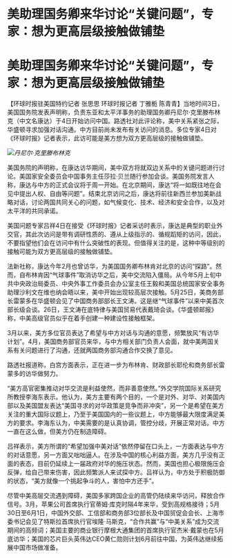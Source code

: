 # 美助理国务卿来华讨论“关键问题”，专家：想为更高层级接触做铺垫

# 美助理国务卿来华讨论“关键问题”，专家：想为更高层级接触做铺垫

【环球时报驻美国特约记者 张思思 环球时报记者 丁雅栀
陈青青】当地时间3日，美国国务院发表声明称，负责东亚和太平洋事务的助理国务卿丹尼尔·克里滕布林克（中文名康达）于4日开始访问中国。路透社对此评论称，美中关系紧张之际，华盛顿寻求加强对话沟通。中方目前尚未发布有关访问的消息。多位专家4日对《环球时报》记者表示，此访可能是美方想为双方更高层级的接触做铺垫。

![](https://inews.gtimg.com/om_bt/OhL3F_YbrM2pcuf1JBrKq44l9GUywvka40G9cjaKc-y84AA/1000)_丹尼尔·克里滕布林克_

美国务院的声明称，在康达访华期间，美中双方将就双边关系中的关键问题进行讨论。美国家安全委员会中国事务主任莎拉·贝兰随行参加会谈。美国务院发言人称，康达与中方的正式会议将于周一开始。在北京期间，康达“将一如既往地在会见中提出人权、自由等问题”。结束北京访问之后，康达将前往新西兰参加美新战略对话，讨论两国共同关心的问题，如气候变化、技术、经济和安全合作，以及对太平洋的共同承诺。

美国问题专家吕祥4日在接受《环球时报》记者采访时表示，康达是典型的职业外交官，其此次访问是带有调研性质的、遵从上级指示的、循规蹈矩的访问，因此，不要指望他们会在访问中有什么突破性的表现。但值得关注的是，这种中等级别的接触可能为双方更高层级的接触做铺垫。

法新社称，康达今年2月也曾访华，为美国国务卿布林肯对北京的访问“探路”。然而，自布林肯因“气球事件”取消访华之后，美中交流陷入僵局。从今年5月上旬中共中央政治局委员、中央外事工作委员会办公室主任王毅和美国总统国家安全事务助理沙利文在维也纳会晤以来，美中开始出现较高层次接触。5月25日，美商务部长雷蒙多在华盛顿会见了中国商务部部长王文涛。这是继“气球事件”以来中美首次部长级会谈。26日，王文涛在底特律与美国贸易代表戴琦会谈。《华盛顿邮报》称，中美高级官员似乎在着手创建一种建设性接触框架。

3月以来，美方多位官员表达了希望与中方对话与沟通的意愿，频繁放风“有访华计划”。4月，美国商务部官员来华，与中方相关部门负责人会面，就中美两国关系有关问题进行了沟通，还就两国商务部沟通合作交换了意见。

路透社报道称，白宫方面表示，正在进一步为布林肯、财政部长耶伦和商务部长雷蒙多的访华做努力。

“美方高官密集推动对华交流是利益使然，而非善意使然。”外交学院国际关系研究所教授李海东表示。他认为，美方主要有两个目的，一个是对外、对华、对美国内部以及美国盟友表达“美国寻求的对华政策是竞争而非冲突”，另一个是希望在美方关注的重大国际议题上，乃至于美国国内的一些议题上，中方能够最大限度满足美方的要求。李海东认为，中美需要的是认真协调，管控分歧，开展正常对话。中方一直在这么做，但美方仍在制造障碍。

吕祥表示，美方所谓的“希望加强中美对话”依然停留在口头上，一方面表达与中方的对话意愿，另一方面又咄咄逼人。在涉及中国的核心利益方面，美方几乎没有正面的表态，目前仍延续上一届政府对华的施压状态。然而，美国也担心极限施压会反弹，给自己带来伤害，因此频繁派人来试探中方。吕祥认为，中方处于积极防御的状态，“美方就像一个挑起争斗的人，害怕中方还手”。

尽管中美高层交流遇到障碍，美国多家跨国企业的高管仍陆续来华访问，释放合作信号。3月，苹果公司首席执行官蒂姆·库克时隔4年来华，受到高规格接待；5月30日至6月1日，中国外交部、工信部和商务部3位部长及中国贸促会会长、上海市委书记会见了特斯拉首席执行官埃隆·马斯克，“合作共赢”与“中美关系”成为交流期间的高频词；美国主要的商业银行摩根大通集团的首席执行官杰米·戴蒙也在5月底访华；美国的芯片巨头英伟达CEO黄仁勋则计划6月前往中国，为英伟达继续拓展中国市场做准备。


